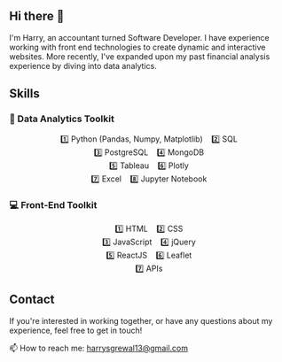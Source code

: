 ## Hi there 👋

I'm Harry, an accountant turned Software Developer. 
I have experience working with front end technologies to create dynamic and interactive websites. More recently, I've expanded upon my past financial analysis experience by diving into data analytics. 

## Skills
<h3>🧮 Data Analytics Toolkit</h3>
<div align="center">
  <p>
    1️⃣ Python (Pandas, Numpy, Matplotlib) &nbsp;&nbsp;
    2️⃣ SQL<br>
    3️⃣ PostgreSQL &nbsp;&nbsp;
    4️⃣ MongoDB<br>
    5️⃣ Tableau &nbsp;&nbsp;
    6️⃣ Plotly<br>
    7️⃣ Excel &nbsp;&nbsp;
    8️⃣ Jupyter Notebook
  </p>
</div>

<h3>💻 Front-End Toolkit</h3>
<div align="center">
  <p>
    1️⃣ HTML &nbsp;&nbsp;
    2️⃣ CSS<br>
    3️⃣ JavaScript &nbsp;&nbsp;
    4️⃣ jQuery<br>
    5️⃣ ReactJS &nbsp;&nbsp;
    6️⃣ Leaflet<br>
    7️⃣ APIs
  </p>
</div>

## Contact

If you're interested in working together, or have any questions about my experience, feel free to get in touch!

📫 How to reach me: <a href="mailto:harrysgrewal13@gmail.com">harrysgrewal13@gmail.com</a>
